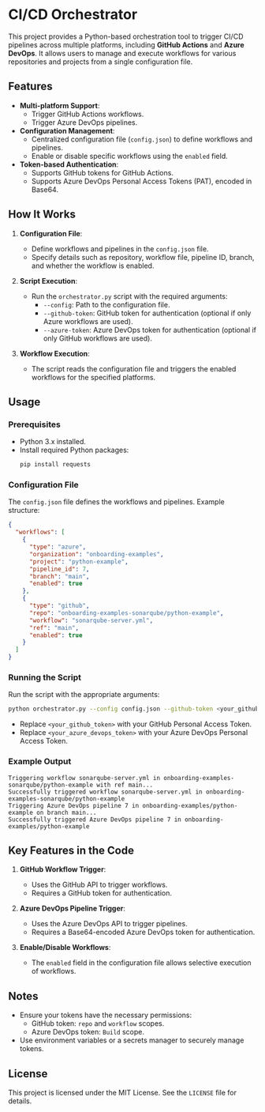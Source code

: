 # CI/CD Orchestrator

This project provides a Python-based orchestration tool to trigger CI/CD pipelines across multiple platforms, including **GitHub Actions** and **Azure DevOps**. It allows users to manage and execute workflows for various repositories and projects from a single configuration file.

## Features

- **Multi-platform Support**:
  - Trigger GitHub Actions workflows.
  - Trigger Azure DevOps pipelines.
- **Configuration Management**:
  - Centralized configuration file (`config.json`) to define workflows and pipelines.
  - Enable or disable specific workflows using the `enabled` field.
- **Token-based Authentication**:
  - Supports GitHub tokens for GitHub Actions.
  - Supports Azure DevOps Personal Access Tokens (PAT), encoded in Base64.

## How It Works

1. **Configuration File**:
   - Define workflows and pipelines in the `config.json` file.
   - Specify details such as repository, workflow file, pipeline ID, branch, and whether the workflow is enabled.

2. **Script Execution**:
   - Run the `orchestrator.py` script with the required arguments:
     - `--config`: Path to the configuration file.
     - `--github-token`: GitHub token for authentication (optional if only Azure workflows are used).
     - `--azure-token`: Azure DevOps token for authentication (optional if only GitHub workflows are used).

3. **Workflow Execution**:
   - The script reads the configuration file and triggers the enabled workflows for the specified platforms.

## Usage

### Prerequisites

- Python 3.x installed.
- Install required Python packages:
  ```bash
  pip install requests
  ```

### Configuration File

The `config.json` file defines the workflows and pipelines. Example structure:

```json
{
  "workflows": [
    {
      "type": "azure",
      "organization": "onboarding-examples",
      "project": "python-example",
      "pipeline_id": 7,
      "branch": "main",
      "enabled": true
    },
    {
      "type": "github",
      "repo": "onboarding-examples-sonarqube/python-example",
      "workflow": "sonarqube-server.yml",
      "ref": "main",
      "enabled": true
    }
  ]
}
```

### Running the Script

Run the script with the appropriate arguments:

```bash
python orchestrator.py --config config.json --github-token <your_github_token> --azure-token <your_azure_devops_token>
```

- Replace `<your_github_token>` with your GitHub Personal Access Token.
- Replace `<your_azure_devops_token>` with your Azure DevOps Personal Access Token.

### Example Output

```plaintext
Triggering workflow sonarqube-server.yml in onboarding-examples-sonarqube/python-example with ref main...
Successfully triggered workflow sonarqube-server.yml in onboarding-examples-sonarqube/python-example
Triggering Azure DevOps pipeline 7 in onboarding-examples/python-example on branch main...
Successfully triggered Azure DevOps pipeline 7 in onboarding-examples/python-example
```

## Key Features in the Code

1. **GitHub Workflow Trigger**:
   - Uses the GitHub API to trigger workflows.
   - Requires a GitHub token for authentication.

2. **Azure DevOps Pipeline Trigger**:
   - Uses the Azure DevOps API to trigger pipelines.
   - Requires a Base64-encoded Azure DevOps token for authentication.

3. **Enable/Disable Workflows**:
   - The `enabled` field in the configuration file allows selective execution of workflows.

## Notes

- Ensure your tokens have the necessary permissions:
  - GitHub token: `repo` and `workflow` scopes.
  - Azure DevOps token: `Build` scope.
- Use environment variables or a secrets manager to securely manage tokens.

## License

This project is licensed under the MIT License. See the `LICENSE` file for details.